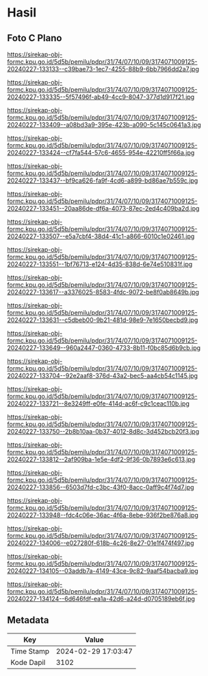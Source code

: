 # Hasil

## Foto C Plano

https://sirekap-obj-formc.kpu.go.id/5d5b/pemilu/pdpr/31/74/07/10/09/3174071009125-20240227-133133--c39bae73-1ec7-4255-88b9-6bb7966dd2a7.jpg

https://sirekap-obj-formc.kpu.go.id/5d5b/pemilu/pdpr/31/74/07/10/09/3174071009125-20240227-133335--5f57496f-ab49-4cc9-8047-377d1d917f21.jpg

https://sirekap-obj-formc.kpu.go.id/5d5b/pemilu/pdpr/31/74/07/10/09/3174071009125-20240227-133409--a08bd3a9-395e-423b-a090-5c145c0641a3.jpg

https://sirekap-obj-formc.kpu.go.id/5d5b/pemilu/pdpr/31/74/07/10/09/3174071009125-20240227-133424--cf7fa544-57c6-4655-954e-42210ff5f66a.jpg

https://sirekap-obj-formc.kpu.go.id/5d5b/pemilu/pdpr/31/74/07/10/09/3174071009125-20240227-133437--bf9ca626-fa9f-4cd6-a899-bd86ae7b559c.jpg

https://sirekap-obj-formc.kpu.go.id/5d5b/pemilu/pdpr/31/74/07/10/09/3174071009125-20240227-133451--20aa86de-df6a-4073-87ec-2ed4c409ba2d.jpg

https://sirekap-obj-formc.kpu.go.id/5d5b/pemilu/pdpr/31/74/07/10/09/3174071009125-20240227-133507--e5a7cbf4-38d4-41c1-a866-6010c1e02461.jpg

https://sirekap-obj-formc.kpu.go.id/5d5b/pemilu/pdpr/31/74/07/10/09/3174071009125-20240227-133551--1bf76713-e124-4d35-838d-6e74e510831f.jpg

https://sirekap-obj-formc.kpu.go.id/5d5b/pemilu/pdpr/31/74/07/10/09/3174071009125-20240227-133617--a3376025-8583-4fdc-9072-be8f0ab8649b.jpg

https://sirekap-obj-formc.kpu.go.id/5d5b/pemilu/pdpr/31/74/07/10/09/3174071009125-20240227-133631--c5dbeb00-9b21-481d-98e9-7e1650becbd9.jpg

https://sirekap-obj-formc.kpu.go.id/5d5b/pemilu/pdpr/31/74/07/10/09/3174071009125-20240227-133649--960a2447-0360-4733-8b11-f0bc85d6b9cb.jpg

https://sirekap-obj-formc.kpu.go.id/5d5b/pemilu/pdpr/31/74/07/10/09/3174071009125-20240227-133704--92e2aaf8-376d-43a2-bec5-aa4cb54c1145.jpg

https://sirekap-obj-formc.kpu.go.id/5d5b/pemilu/pdpr/31/74/07/10/09/3174071009125-20240227-133721--8e3249ff-e0fe-414d-ac6f-c9c1ceac110b.jpg

https://sirekap-obj-formc.kpu.go.id/5d5b/pemilu/pdpr/31/74/07/10/09/3174071009125-20240227-133750--2b8b10aa-0b37-4012-8d8c-3d452bcb20f3.jpg

https://sirekap-obj-formc.kpu.go.id/5d5b/pemilu/pdpr/31/74/07/10/09/3174071009125-20240227-133812--2af909ba-1e5e-4df2-9f36-0b7893e6c613.jpg

https://sirekap-obj-formc.kpu.go.id/5d5b/pemilu/pdpr/31/74/07/10/09/3174071009125-20240227-133856--6503d7fd-c3bc-43f0-8acc-0aff9c4f74d7.jpg

https://sirekap-obj-formc.kpu.go.id/5d5b/pemilu/pdpr/31/74/07/10/09/3174071009125-20240227-133948--fdc4c06e-36ac-4f6a-8ebe-936f2be876a8.jpg

https://sirekap-obj-formc.kpu.go.id/5d5b/pemilu/pdpr/31/74/07/10/09/3174071009125-20240227-134006--e027280f-618b-4c26-8e27-01e1f474f497.jpg

https://sirekap-obj-formc.kpu.go.id/5d5b/pemilu/pdpr/31/74/07/10/09/3174071009125-20240227-134105--03addb7a-4149-43ce-9c82-9aaf54bacba9.jpg

https://sirekap-obj-formc.kpu.go.id/5d5b/pemilu/pdpr/31/74/07/10/09/3174071009125-20240227-134124--6d646fdf-ea1a-42d6-a24d-d0705189eb6f.jpg


## Metadata

| Key        | Value               |
| ---------- | ------------------- |
| Time Stamp | 2024-02-29 17:03:47 |
| Kode Dapil | 3102                |




